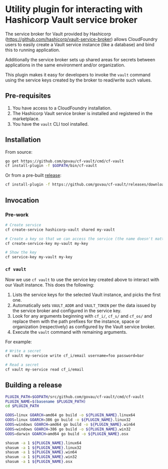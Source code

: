 # Utility plugin for interacting with Hashicorp Vault service broker

The service broker for Vault provided by Hashicorp (<https://github.com/hashicorp/vault-service-broker>) allows CloudFoundry users to easily create a Vault service instance (like a database) and bind this to running application.

Additionally the service broker sets up shared areas for secrets between applications in the same environment and/or organization.

This plugin makes it easy for developers to invoke the `vault` command using the service keys created by the broker to read/write such values.

## Pre-requisites

1. You have access to a CloudFoundry installation.
1. The Hashicorp Vault service broker is installed and registered in the marketplace.
1. You have the `vault` CLI tool installed.

## Installation

From source:

```bash
go get https://github.com/govau/cf-vault/cmd/cf-vault
cf install-plugin -f $GOPATH/bin/cf-vault
```

Or from a pre-built [release](./releases/):

```bash
cf install-plugin -f https://github.com/govau/cf-vault/releases/download/0.1/cf-vault.osx
```

## Invocation

### Pre-work

```bash
# Create service
cf create-service hashicorp-vault shared my-vault

# Create a key so that we can access the service (the name doesn't matter)
cf create-service-key my-vault my-key

# Show the key
cf service-key my-vault my-key
```

### `cf vault`

Now we use `cf vault` to use the service key created above to interact with our Vault instance. This does the following:

1. Lists the service keys for the selected Vault instance, and picks the first one.
1. Automatically sets `VAULT_ADDR` and `VAULT_TOKEN` per the data issued by the service broker and configured in the service key.
1. Look for any arguments beginning with `cf_i/`, `cf_s/` and `cf_os/` and replace them with the path prefixes for the instance, space or organization (respectively) as configured by the Vault service broker.
1. Execute the `vault` command with remaining arguments.

For example:

```bash
# Write a secret
cf vault my-service write cf_i/email username=foo password=bar

# Read a secret
cf vault my-service read cf_i/email
```

## Building a release

```bash
PLUGIN_PATH=$GOPATH/src/github.com/govau/cf-vault/cmd/cf-vault
PLUGIN_NAME=$(basename $PLUGIN_PATH)
cd $PLUGIN_PATH

GOOS=linux GOARCH=amd64 go build -o ${PLUGIN_NAME}.linux64
GOOS=linux GOARCH=386 go build -o ${PLUGIN_NAME}.linux32
GOOS=windows GOARCH=amd64 go build -o ${PLUGIN_NAME}.win64
GOOS=windows GOARCH=386 go build -o ${PLUGIN_NAME}.win32
GOOS=darwin GOARCH=amd64 go build -o ${PLUGIN_NAME}.osx

shasum -a 1 ${PLUGIN_NAME}.linux64
shasum -a 1 ${PLUGIN_NAME}.linux32
shasum -a 1 ${PLUGIN_NAME}.win64
shasum -a 1 ${PLUGIN_NAME}.win32
shasum -a 1 ${PLUGIN_NAME}.osx
```